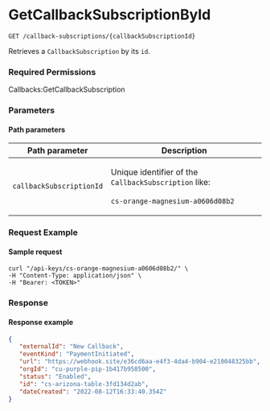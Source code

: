 # GetCallbackSubscriptionById

`GET /callback-subscriptions/{callbackSubscriptionId}`

Retrieves a `CallbackSubscription` by its `id`.

### Required Permissions

Callbacks:GetCallbackSubscription

### Parameters <a href="#parameters.1" id="parameters.1"></a>

#### Path parameters <a href="#path-parameters" id="path-parameters"></a>

| Path parameter           | Description                                                                                                                |
| ------------------------ | -------------------------------------------------------------------------------------------------------------------------- |
| `callbackSubscriptionId` | <p>Unique identifier of the <code>CallbackSubscription</code> like:<br><br><code>cs-orange-magnesium-a0606d08b2</code></p> |

### Request Example <a href="#request-example.1" id="request-example.1"></a>

#### Sample request <a href="#sample-request" id="sample-request"></a>

```shell
curl "/api-keys/cs-orange-magnesium-a0606d08b2/" \
-H "Content-Type: application/json" \
-H "Bearer: <TOKEN>"
```

### Response <a href="#response" id="response"></a>

#### Response example <a href="#response-example" id="response-example"></a>

```json
{
   "externalId": "New Callback",
   "eventKind": "PaymentInitiated",
   "url": "https://webhook.site/e36cd6aa-e4f3-4da4-b904-e210048325bb",
   "orgId": "cu-purple-pip-1b417b958500",
   "status": "Enabled",
   "id": "cs-arizona-table-3fd134d2ab",
   "dateCreated": "2022-08-12T16:33:40.354Z"
}
```
